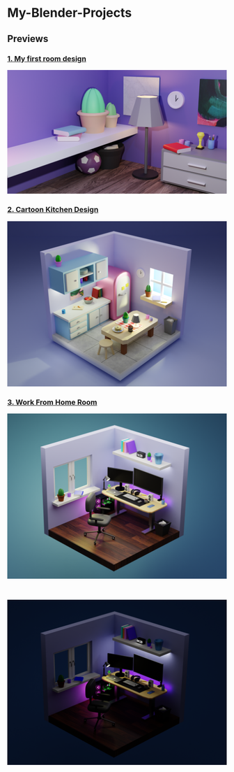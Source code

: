 # My-Blender-Projects

## Previews 

### [1. My first room design](https://github.com/maciekkoks/My-Blender-Projects/tree/main/1.%20My%20first%20room%20design)

![1](https://raw.githubusercontent.com/maciekkoks/My-Blender-Projects/main/1.%20My%20first%20room%20design/untitled.png)

### [2. Cartoon Kitchen Design](https://github.com/maciekkoks/My-Blender-Projects/tree/main/2.%20Cartoon%20Kitchen%20Design)

![2](https://raw.githubusercontent.com/maciekkoks/My-Blender-Projects/main/2.%20Cartoon%20Kitchen%20Design/3.png)

### [3. Work From Home Room]()

![3](https://raw.githubusercontent.com/maciekkoks/My-Blender-Projects/main/3.%20Work%20From%20Home%20Room/6.png)

<br/>

![3.night](https://raw.githubusercontent.com/maciekkoks/My-Blender-Projects/main/3.%20Work%20From%20Home%20Room/6.night.png)
